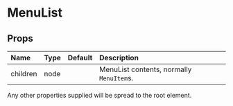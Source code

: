 # MenuList



## Props
| Name | Type | Default | Description |
|:-----|:-----|:--------|:------------|
| children | node |  | MenuList contents, normally `MenuItem`s. |

Any other properties supplied will be spread to the root element.

